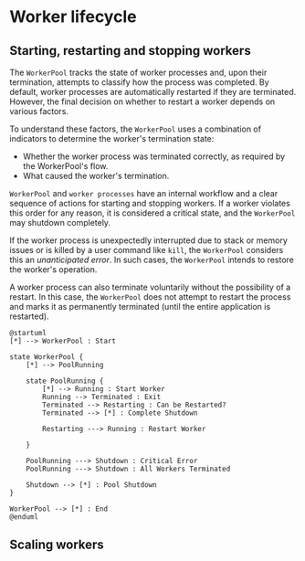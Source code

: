 # Worker lifecycle

## Starting, restarting and stopping workers

The `WorkerPool` tracks the state of worker processes and, upon their termination, 
attempts to classify how the process was completed. 
By default, worker processes are automatically restarted if they are terminated. 
However, the final decision on whether to restart a worker depends on various factors.

To understand these factors, the `WorkerPool` uses a combination 
of indicators to determine the worker's termination state:

* Whether the worker process was terminated correctly, as required by the WorkerPool's flow.
* What caused the worker's termination.

`WorkerPool` and `worker processes` have an internal workflow and a clear sequence of actions for starting and stopping 
workers. If a worker violates this order for any reason, it is considered a critical state, 
and the `WorkerPool` may shutdown completely.

If the worker process is unexpectedly interrupted due to stack or memory issues or is killed by a user command like `kill`, 
the `WorkerPool` considers this an *unanticipated error*. 
In such cases, the `WorkerPool` intends to restore the worker's operation.

A worker process can also terminate voluntarily without the possibility of a restart. 
In this case, the `WorkerPool` does not attempt to restart the process 
and marks it as permanently terminated (until the entire application is restarted). 

```puml
@startuml
[*] --> WorkerPool : Start

state WorkerPool {
    [*] --> PoolRunning

    state PoolRunning {
        [*] --> Running : Start Worker
        Running --> Terminated : Exit         
        Terminated --> Restarting : Can be Restarted?                       
        Terminated --> [*] : Complete Shutdown
        
        Restarting ---> Running : Restart Worker
        
    }

    PoolRunning ---> Shutdown : Critical Error
    PoolRunning ---> Shutdown : All Workers Terminated
    
    Shutdown --> [*] : Pool Shutdown
}

WorkerPool --> [*] : End
@enduml

```



## Scaling workers